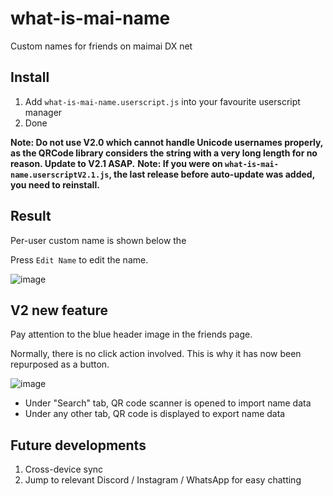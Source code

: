 # what-is-mai-name
Custom names for friends on maimai DX net

## Install
1. Add `what-is-mai-name.userscript.js` into your favourite userscript manager
2. Done

**Note: Do not use V2.0 which cannot handle Unicode usernames properly, as the QRCode library considers the string with a very long length for no reason. Update to V2.1 ASAP.**
**Note: If you were on `what-is-mai-name.userscriptV2.1.js`, the last release before auto-update was added, you need to reinstall.**

## Result

Per-user custom name is shown below the 

Press `Edit Name` to edit the name. 

![image](https://github.com/evnchn/what-is-mai-name/assets/37951241/f8dcfc07-0314-46bd-89cd-c283a02ac08f)

## V2 new feature

Pay attention to the blue header image in the friends page. 

Normally, there is no click action involved. This is why it has now been repurposed as a button. 

![image](https://github.com/evnchn/what-is-mai-name/assets/37951241/6b16f710-65a9-479a-a248-7d07dcbe7d5f)

- Under "Search" tab, QR code scanner is opened to import name data
- Under any other tab, QR code is displayed to export name data

## Future developments

1. Cross-device sync
2. Jump to relevant Discord / Instagram / WhatsApp for easy chatting

